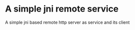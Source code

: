 A simple jni remote service
===========================

A simple jni based remote http server as service and its client
